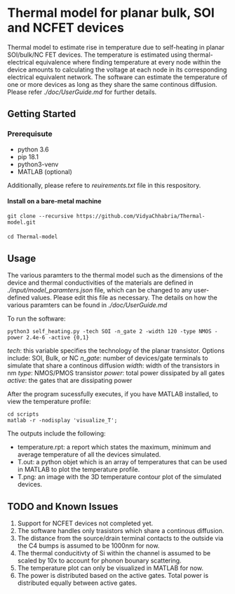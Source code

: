 # Thermal model for planar bulk, SOI and NCFET devices
Thermal model to estimate rise in temperature due to self-heating in planar SOI/bulk/NC FET devices. The temperature is estimated using thermal-electrical equivalence where finding temperature at every node within the device amounts to calculating the voltage at each node in its corresponding electrical equivalent network. The software can estimate the temperature of one or more devices as long as they share the same continous diffusion. Please refer *./doc/UserGuide.md* for further details.

## Getting Started

### Prerequisute
- python 3.6
- pip 18.1
- python3-venv
- MATLAB (optional)

Additionally, please refere to *reuirements.txt* file in this respository.


#### Install on a bare-metal machine
`git clone --recursive https://github.com/VidyaChhabria/Thermal-model.git`

####

```
cd Thermal-model
```

## Usage

The various paramters to the thermal model such as the dimensions of the device and thermal conductivities of the materials are defined in *./input/model_paramters.json* file, which can be changed to any user-defined values. Please edit this file as necessary. The details on how the various paramters can be found in *./doc/UserGuide.md*

To run the software:

`python3 self_heating.py -tech SOI -n_gate 2 -width 120 -type NMOS -power 2.4e-6 -active {0,1}`

 *tech*: this variable specifies the technology of the planar transistor. Options include: SOI, Bulk, or  NC
 *n_gate*: number of devices/gate terminals to simulate that share a continous diffusion
 *width*: width of the transistors in nm
 *type*: NMOS/PMOS transistor
 *power*: total power dissipated by all gates
 *active*: the gates that are dissipating power

 After the program sucessfully executes, if you have MATLAB installed, to view the temperature profile:

```
cd scripts
matlab -r -nodisplay 'visualize_T';
```


The outputs include the following: 
 - temperature.rpt: a report which states the maximum, minimum and average
   temperature of all the devices simulated.
 - T.out: a python objet which is an array of temperatures that can be used in
   MATLAB to plot the temperature profile.
 - T.png: an image with the 3D temperature contour plot of the simulated
   devices.

## TODO and Known Issues

1) Support for NCFET devices not completed yet.
2) The software handles only trasistors which share a continous diffusion.
3) The distance from the source/drain terminal contacts to the outside via the C4 bumps is assumed to be 1000nm for now. 
4) The thermal conducitivty of Si within the channel is assumed to be scaled by 10x to account for phonon bounary scattering. 
5) The temperature plot can only be visualized in MATLAB for now.
6) The power is distributed based on the active gates. Total power is distributed equally between active gates. 
